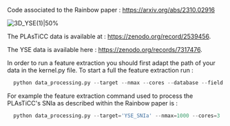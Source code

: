Code associated to the Rainbow paper : https://arxiv.org/abs/2310.02916

![3D_YSE(1)|50%](https://github.com/erusseil/Rainbow/assets/79919110/050acdfa-2087-4d46-9a1d-5316c60f3338)

The PLAsTiCC data is available at : https://zenodo.org/record/2539456.

The YSE data is available here : https://zenodo.org/records/7317476.

In order to run a feature extraction you should first adapt the path of your data in the kernel.py file.
To start a full the feature extraction run :

```python
  python data_processing.py --target --nmax --cores --database --field --band_wavelength
```
For example the feature extraction command used to process the PLAsTiCC's SNIa as described within the Rainbow paper is :

```python
  python data_processing.py --target='YSE_SNIa' --nmax=1000 --cores=3  --database='YSE' --field='wfd' --band_wavelength='integrate' 
```
